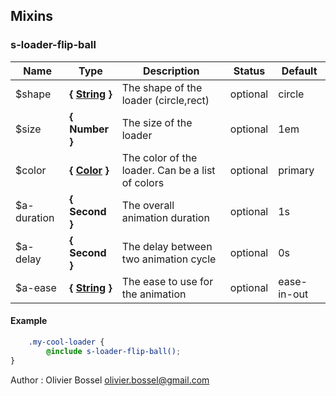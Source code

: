 ## Mixins


### s-loader-flip-ball




Name  |  Type  |  Description  |  Status  |  Default
------------  |  ------------  |  ------------  |  ------------  |  ------------
$shape  |  **{ [String](http://www.sass-lang.com/documentation/file.SASS_REFERENCE.html#sass-script-strings) }**  |  The shape of the loader (circle,rect)  |  optional  |  circle
$size  |  **{ Number }**  |  The size of the loader  |  optional  |  1em
$color  |  **{ [Color](http://www.sass-lang.com/documentation/file.SASS_REFERENCE.html#colors) }**  |  The color of the loader. Can be a list of colors  |  optional  |  primary
$a-duration  |  **{ Second }**  |  The overall animation duration  |  optional  |  1s
$a-delay  |  **{ Second }**  |  The delay between two animation cycle  |  optional  |  0s
$a-ease  |  **{ [String](http://www.sass-lang.com/documentation/file.SASS_REFERENCE.html#sass-script-strings) }**  |  The ease to use for the animation  |  optional  |  ease-in-out

#### Example
```scss
	.my-cool-loader {
		@include s-loader-flip-ball();
}
```
Author : Olivier Bossel <olivier.bossel@gmail.com>
